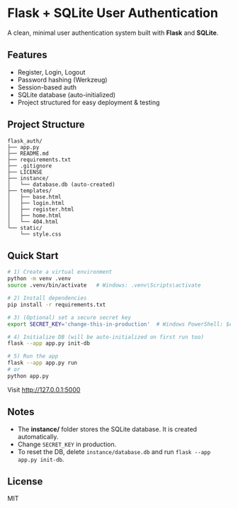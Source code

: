 # Flask + SQLite User Authentication

A clean, minimal user authentication system built with **Flask** and **SQLite**.

## Features
- Register, Login, Logout
- Password hashing (Werkzeug)
- Session-based auth
- SQLite database (auto-initialized)
- Project structured for easy deployment & testing

## Project Structure
```
flask_auth/
├── app.py
├── README.md
├── requirements.txt
├── .gitignore
├── LICENSE
├── instance/
│   └── database.db (auto-created)
├── templates/
│   ├── base.html
│   ├── login.html
│   ├── register.html
│   ├── home.html
│   └── 404.html
└── static/
    └── style.css
```

## Quick Start

```bash
# 1) Create a virtual environment
python -m venv .venv
source .venv/bin/activate   # Windows: .venv\Scripts\activate

# 2) Install dependencies
pip install -r requirements.txt

# 3) (Optional) set a secure secret key
export SECRET_KEY='change-this-in-production'  # Windows PowerShell: $env:SECRET_KEY='...'

# 4) Initialize DB (will be auto-initialized on first run too)
flask --app app.py init-db

# 5) Run the app
flask --app app.py run
# or
python app.py
```

Visit http://127.0.0.1:5000

## Notes
- The **instance/** folder stores the SQLite database. It is created automatically.
- Change `SECRET_KEY` in production.
- To reset the DB, delete `instance/database.db` and run `flask --app app.py init-db`.

## License
MIT
